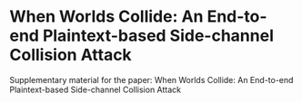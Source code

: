 # When Worlds Collide: An End-to-end Plaintext-based Side-channel Collision Attack

Supplementary material for the paper: When Worlds Collide: An End-to-end Plaintext-based Side-channel Collision Attack

